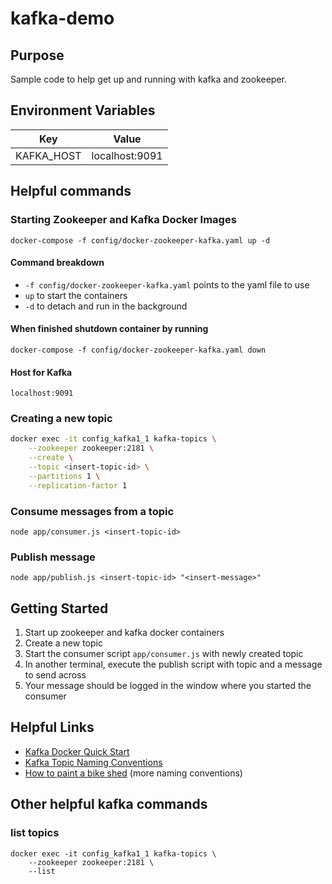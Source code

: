 # kafka-demo

## Purpose
Sample code to help get up and running with kafka and zookeeper.

## Environment Variables
| Key | Value |
|---|---|
| KAFKA_HOST | localhost:9091 |

## Helpful commands
### Starting Zookeeper and Kafka Docker Images
```
docker-compose -f config/docker-zookeeper-kafka.yaml up -d
```
#### Command breakdown
* `-f config/docker-zookeeper-kafka.yaml` points to the yaml file to use
* `up` to start the containers
* `-d` to detach and run in the background

#### When finished shutdown container by running
```
docker-compose -f config/docker-zookeeper-kafka.yaml down
```

#### Host for Kafka
```
localhost:9091
```

### Creating a new topic
```sh
docker exec -it config_kafka1_1 kafka-topics \
    --zookeeper zookeeper:2181 \
    --create \
    --topic <insert-topic-id> \
    --partitions 1 \
    --replication-factor 1
```

### Consume messages from a topic
```
node app/consumer.js <insert-topic-id>
```

### Publish message
```
node app/publish.js <insert-topic-id> "<insert-message>"
```

## Getting Started
1. Start up zookeeper and kafka docker containers
1. Create a new topic
1. Start the consumer script `app/consumer.js` with newly created topic
1. In another terminal, execute the publish script with topic and a message to send across
1. Your message should be logged in the window where you started the consumer


## Helpful Links
* [Kafka Docker Quick Start](https://devshawn.com/blog/apache-kafka-docker-quick-start/)
* [Kafka Topic Naming Conventions](https://devshawn.com/blog/apache-kafka-topic-naming-conventions/)
* [How to paint a bike shed](https://riccomini.name/how-paint-bike-shed-kafka-topic-naming-conventions) (more naming conventions)


## Other helpful kafka commands
### list topics
```
docker exec -it config_kafka1_1 kafka-topics \
    --zookeeper zookeeper:2181 \
    --list
```
